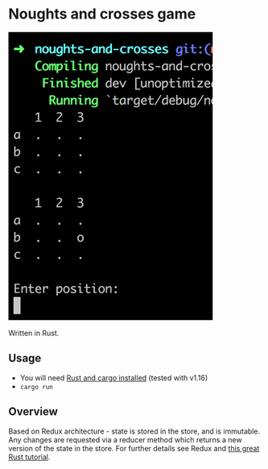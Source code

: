 # Noughts and crosses game

![](screenshot.png)

Written in Rust.

## Usage
- You will need [Rust and cargo installed](https://www.rust-lang.org/en-US/) (tested with v1.16)
- `cargo run`

## Overview
Based on Redux architecture - state is stored in the store, and is immutable. Any changes are requested via a reducer method which returns a new version of the state in the store. For further details see Redux and [this great Rust tutorial](http://fredrik.anderzon.se/2016/05/10/rust-for-node-developers-part-1-introduction/).
